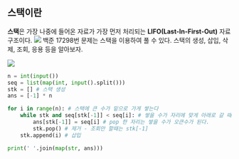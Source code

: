 ## 스택이란
**스택**은 가장 나중에 들어온 자료가 가장 먼저 처리되는 **LIFO(Last-In-First-Out)** 자료구조이다.
![](https://velog.velcdn.com/images/dodo4723/post/ad244c72-3752-4d31-98f2-d2cb50ef5570/image.png)
백준 17298번 문제는 스택을 이용하여 풀 수 있다.
스택의 생성, 삽입, 삭제, 조회, 응용 등을 알아보자.

![](https://velog.velcdn.com/images/dodo4723/post/77a096db-af3f-4899-8c82-d201b39292a5/image.png)

```python
n = int(input())
seq = list(map(int, input().split()))
stk = [] # 스택 생성
ans = [-1] * n

for i in range(n): # 스택에 큰 수가 밑으로 가게 쌓는다
    while stk and seq[stk[-1]] < seq[i]: # 쌓을 수가 자리에 맞게 아래로 갈 때까지 작은 수들을 pop 해서 스택을 비운다
        ans[stk[-1]] = seq[i] # pop 한 자리는 쌓을 수가 오큰수가 된다.
        stk.pop() # 제거 - 조회만 할때는 stk[-1]
    stk.append(i) # 삽입

print(' '.join(map(str, ans)))
```